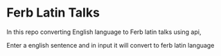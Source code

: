 # Ferb Latin Talks
In this repo converting English language to Ferb latin talks using api,

Enter a english sentence and in input it will convert to ferb latin language 
